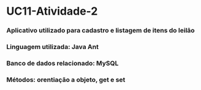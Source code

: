# UC11-Atividade-2
<h3>Aplicativo utilizado para cadastro e listagem de itens do leilão</h3>
<h3>Linguagem utilizada: Java Ant</h3>
<h3>Banco de dados relacionado: MySQL</h3>
<h3>Métodos: orentiação a objeto, get e set</h3>
